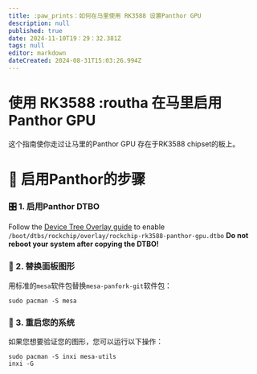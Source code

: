 ```yaml
---
title: :paw_prints：如何在马里使用 RK3588 设置Panthor GPU
description: null
published: true
date: 2024-11-10T19：29：32.381Z
tags: null
editor: markdown
dateCreated: 2024-08-31T15:03:26.994Z
---
```


# 使用 RK3588 :routha 在马里启用Panthor GPU

这个指南使你走过让马里的Panthor GPU 存在于RK3588 chipset的板上。

# 🔧 启用Panthor的步骤

### 🎛️ 1. 启用Panthor DTBO

Follow the [Device Tree Overlay guide](https://wiki.bredos.org/en/how-to/how-to-enable-dtbos) to enable
`/boot/dtbs/rockchip/overlay/rockchip-rk3588-panthor-gpu.dtbo`
**Do not reboot your system after copying the DTBO!**

### 🔄 2. 替换面板图形

用标准的`mesa`软件包替换`mesa-panfork-git`软件包：

```
sudo pacman -S mesa
```

### 🔁 3. 重启您的系统

如果您想要验证您的图形，您可以运行以下操作：

```
sudo pacman -S inxi mesa-utils
inxi -G
```